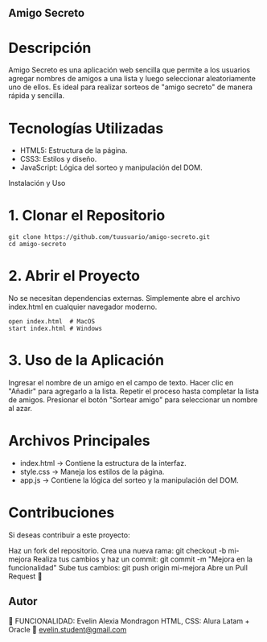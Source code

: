 ## Amigo Secreto

# Descripción
Amigo Secreto es una aplicación web sencilla que permite a los usuarios agregar nombres de amigos a una lista y luego seleccionar aleatoriamente uno de ellos. Es ideal para realizar sorteos de "amigo secreto" de manera rápida y sencilla.

# Tecnologías Utilizadas
* HTML5: Estructura de la página.
* CSS3: Estilos y diseño.
* JavaScript: Lógica del sorteo y manipulación del DOM.

Instalación y Uso

# 1. Clonar el Repositorio

    git clone https://github.com/tuusuario/amigo-secreto.git
    cd amigo-secreto

# 2. Abrir el Proyecto
No se necesitan dependencias externas. Simplemente abre el archivo index.html en cualquier navegador moderno.

    open index.html  # MacOS
    start index.html # Windows

# 3. Uso de la Aplicación
Ingresar el nombre de un amigo en el campo de texto.
Hacer clic en "Añadir" para agregarlo a la lista.
Repetir el proceso hasta completar la lista de amigos.
Presionar el botón "Sortear amigo" para seleccionar un nombre al azar.

# Archivos Principales
* index.html → Contiene la estructura de la interfaz.
* style.css → Maneja los estilos de la página.
* app.js → Contiene la lógica del sorteo y la manipulación del DOM.

# Contribuciones
Si deseas contribuir a este proyecto:

Haz un fork del repositorio.
Crea una nueva rama: git checkout -b mi-mejora
Realiza tus cambios y haz un commit: git commit -m "Mejora en la funcionalidad"
Sube tus cambios: git push origin mi-mejora
Abre un Pull Request 🚀

## Autor

📌 FUNCIONALIDAD: Evelin Alexia Mondragon
    HTML, CSS: Alura Latam + Oracle
📧 evelin.student@gmail.com

  
